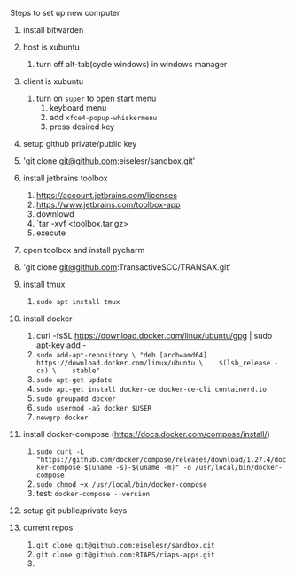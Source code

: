 Steps to set up new computer

1. install bitwarden
1. host is xubuntu
    1. turn off alt-tab(cycle windows) in windows manager 
1. client is xubuntu
    1. turn on `super` to open start menu 
        1. keyboard menu
        1. add `xfce4-popup-whiskermenu`
        1. press desired key
1. setup github private/public key
1. 'git clone git@github.com:eiselesr/sandbox.git'
1. install jetbrains toolbox
	1. https://account.jetbrains.com/licenses
	1. https://www.jetbrains.com/toolbox-app
	1. downlowd
	1. `tar -xvf <toolbox.tar.gz>
	1. execute
1. open toolbox and install pycharm
1. 'git clone git@github.com:TransactiveSCC/TRANSAX.git'

1. install tmux
    1. `sudo apt install tmux`

1. install docker
    1. curl -fsSL https://download.docker.com/linux/ubuntu/gpg | sudo apt-key add -
    1. `sudo add-apt-repository \ "deb [arch=amd64] https://download.docker.com/linux/ubuntu \    $(lsb_release -cs) \    stable"`  
    1. `sudo apt-get update`
    1. `sudo apt-get install docker-ce docker-ce-cli containerd.io`
    1. `sudo groupadd docker`
    1. `sudo usermod -aG docker $USER`
    1. `newgrp docker`
1. install docker-compose (https://docs.docker.com/compose/install/)
    1. `sudo curl -L "https://github.com/docker/compose/releases/download/1.27.4/docker-compose-$(uname -s)-$(uname -m)" -o /usr/local/bin/docker-compose`
    1. `sudo chmod +x /usr/local/bin/docker-compose`
    1. test: `docker-compose --version`

1. setup git public/private keys
1. current repos
    1. `git clone git@github.com:eiselesr/sandbox.git`
    1. `git clone git@github.com:RIAPS/riaps-apps.git`
    1. 

